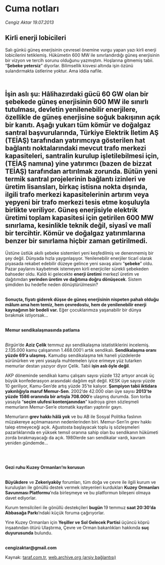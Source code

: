 # Cuma notları

*Cengiz Aktar 19.07.2013*

<div class="yazi"><h2>Kirli enerji lobicileri<br/></h2>
<p>Salı günkü güneş enerjisinin çevresel önemine vurgu yapan yazı kirli enerji lobicilerini tetiklemiş. Hükümetin 600 MW ile sınırlandırdığı güneş enerjisinin bir vizyon ve tercih sorunu olduğunu yazmıştım. Hoşlarına gitmemiş tabii. “<b>Şebeke yetersiz</b>” diyorlar. Bilimsellik kisvesi altında işin özünü sulandırmakta üstlerine yoktur. Ama iddia nafile. </p>
<h2><br/>İşin aslı şu: Hâlihazırdaki gücü 60 GW olan bir şebekede güneş enerjisinin 600 MW ile sınırlı tutulması, devletin yenilenebilir enerjilere, özellikle de güneş enerjisine soğuk bakışının açık bir kanıtı. Aşağı yukarı tüm kömür ve doğalgaz santral başvurularında, Türkiye Elektrik İletim AŞ (TEİAŞ) tarafından yatırımcıya gösterilen hat bağlantı noktalarındaki mevcut trafo merkezi kapasiteleri, santralin kurulup işletilebilmesi için, (TEİAŞ namına) yine yatırımcı (bazen de bizzat TEİAŞ) tarafından artırılmak zorunda. Bütün yeni termik santral projelerinin bağlantı izinleri ve üretim lisansları, birkaç istisna nokta dışında, ilgili trafo merkezi kapasitelerinin artırım veya yepyeni bir trafo merkezi tesis etme koşuluyla birlikte veriliyor. Güneş enerjisiyle elektrik üretimi toplam kapasitesi için getirilen 600 MW sınırlama, kesinlikle teknik değil, siyasî ve malî bir tercihtir. Kömür ve doğalgaz yatırımlarına benzer bir sınırlama hiçbir zaman getirilmedi. </h2>
<p>Üstüne üstlük akıllı şebeke sistemleri yeni keşfedilmiş ve denenmemiş bir şey değil. Dünyada hızla yaygınlaşıyor. Yenilenebilir enerjiler ticarî olarak piyasada rekabet edebilir düzeye gelince yeni savaş alanı “<b>şebeke</b>” oldu. Pazar paylarını kaybetmek istemeyen kirli enerjiciler sürekli şebekeden bahseder oldu. Kaldı ki gelecekte <b>enerji üretimi</b> merkezî üretim ve dağıtımdan <b>yerinden üretim ve dağıtıma doğru dönüşecek</b>. Sistem şimdiden bu hedefle neden dönüştürülmesin? </p>
<p><b><br/>Sonuçta, fiyatı giderek düşse de güneş enerjisinin nispeten pahalı olduğu mâlum ama hem temiz, hem çevredostu, hem de yenilenebilir enerji kaynağının bir bedeli var.</b> Eğer çocuklarımıza yaşanabilir bir dünya bırakmak istiyorsak...</p>
<p><b><br/>Memur sendikalaşmasında patlama</b></p>
<p><i><br/>Birgün</i>’de <b>Aziz Çelik</b> temmuz ayı sendikalaşma istatistiklerini incelemiş. 2.135.000 kamu çalışanının 1.468.000’i artık sendikalı. <b>Sendikalaşma oranı yüzde 69’a ulaşmış.</b> Kamudışı sendikalaşma tek haneli yüzdelerde sürünürken ve yeni yasayla muhtemelen iyice erimeye yüz tutarken memurlar destan yazıyor diyor Çelik. Tabii <b>işin aslı öyle değil</b>. </p>
<p>AKP döneminde sendikalı kamu çalışanı sayısı yüzde 132 artıyor ancak üç büyük konfederasyon arasındaki dağılım eşit değil. KESK üye sayısı yüzde 10 geriliyor, Kamu-Sen’de artış yüzde 35’te kalıyor. <b>Şampiyon tabii iktidara yakınlığıyla maruf Memur-Sen</b>. 2002’de 42.000 olan üye sayısı <b>2013’te yüzde</b> <b>1586 oranında bir artışla 708.000</b>’e ulaşmış durumda. Son torba yasayla “<b>seçim ulufesi kontenjanından</b>” kadroya giren sözleşmeli memurların Memur-Sen’e otomatik kayıtları yaptırılır gayrı. </p>
<p>Memurların <b>grev hakkı hâlâ yok</b> ve bu AB ile Sosyal Politika faslının müzakereye açılmamasının nedenlerinden biri. Memur-Sen’in grev hakkı talep etmeyeceği açık. Ağustosta başlayacak toplu iş sözleşmeleri pazarlıklarında en yüksek temsil oranına sahip olan bu sendikanın hükümeti zorda bırakmayacağı da açık. 1980lerde sarı sendikalar vardı, kavram yeniden gündemde... </p>
<p><b> </b></p>
<p><b><br/>Gezi ruhu Kuzey Ormanları’nı korusun</b></p>
<p><b><br/>Büyükdere</b> ve <b>Zekeriyaköy</b> forumları, tüm doğa ve çevre ile ilgili kurum ve kuruluşları ile gönüllü destek vermek isteyenleri kurdukları <b>Kuzey Ormanları Savunması Platformu</b>’nda birleşmeye ve bu platformun bileşeni olmaya davet ediyorlar. </p>
<p>Kurum temsilcileri ile gönüllü destekçileri <b>bugün </b>19 temmuz<b> saat 20:30’da Abbasağa Parkı</b>’ndaki küçük foruma çağırıyorlar. </p>
<p>Yine Kuzey Ormanları için <b>Yeşiller ve Sol Gelecek Partisi</b> üçüncü köprü inşaatından ötürü Ulaştırma, Çevre ve Orman bakanlıkları hakkında <b>suç duyurusunda</b> bulundu. </p><b>
<p><br/>cengizaktar@gmail.com</p>
</b>
</div>

Kaynak: [taraf.com.tr](http://www.taraf.com.tr:80/cengiz-aktar/makale-cuma-notlari-36.htm), [web.archive.org (arşiv bağlantısı)](http://web.archive.org/web/20130825120035/http://www.taraf.com.tr:80/cengiz-aktar/makale-cuma-notlari-36.htm)
